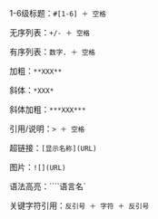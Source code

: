 1-6级标题：`#[1-6] ＋ 空格`

无序列表：`+/- ＋ 空格`

有序列表：`数字. ＋ 空格`

加粗：`**XXX**`

斜体：`*XXX*`

斜体加粗：`***XXX***`

引用/说明：`> ＋ 空格`

超链接：`[显示名称](URL)`

图片：`![](URL)`

语法高亮：````语言名`

关键字符引用：`反引号 ＋ 字符 ＋ 反引号 `

